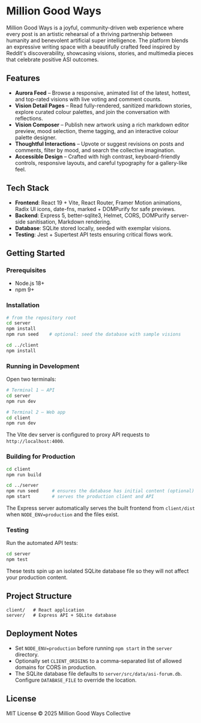 # Million Good Ways

Million Good Ways is a joyful, community-driven web experience where every post is an artistic rehearsal of a thriving partnership between humanity and benevolent artificial super intelligence. The platform blends an expressive writing space with a beautifully crafted feed inspired by Reddit's discoverability, showcasing visions, stories, and multimedia pieces that celebrate positive ASI outcomes.

## Features

- **Aurora Feed** – Browse a responsive, animated list of the latest, hottest, and top-rated visions with live voting and comment counts.
- **Vision Detail Pages** – Read fully-rendered, sanitized markdown stories, explore curated colour palettes, and join the conversation with reflections.
- **Vision Composer** – Publish new artwork using a rich markdown editor preview, mood selection, theme tagging, and an interactive colour palette designer.
- **Thoughtful Interactions** – Upvote or suggest revisions on posts and comments, filter by mood, and search the collective imagination.
- **Accessible Design** – Crafted with high contrast, keyboard-friendly controls, responsive layouts, and careful typography for a gallery-like feel.

## Tech Stack

- **Frontend**: React 19 + Vite, React Router, Framer Motion animations, Radix UI icons, date-fns, marked + DOMPurify for safe previews.
- **Backend**: Express 5, better-sqlite3, Helmet, CORS, DOMPurify server-side sanitisation, Markdown rendering.
- **Database**: SQLite stored locally, seeded with exemplar visions.
- **Testing**: Jest + Supertest API tests ensuring critical flows work.

## Getting Started

### Prerequisites

- Node.js 18+
- npm 9+

### Installation

```bash
# from the repository root
cd server
npm install
npm run seed    # optional: seed the database with sample visions

cd ../client
npm install
```

### Running in Development

Open two terminals:

```bash
# Terminal 1 – API
cd server
npm run dev

# Terminal 2 – Web app
cd client
npm run dev
```

The Vite dev server is configured to proxy API requests to `http://localhost:4000`.

### Building for Production

```bash
cd client
npm run build

cd ../server
npm run seed     # ensures the database has initial content (optional)
npm start        # serves the production client and API
```

The Express server automatically serves the built frontend from `client/dist` when `NODE_ENV=production` and the files exist.

### Testing

Run the automated API tests:

```bash
cd server
npm test
```

These tests spin up an isolated SQLite database file so they will not affect your production content.

## Project Structure

```
client/   # React application
server/   # Express API + SQLite database
```

## Deployment Notes

- Set `NODE_ENV=production` before running `npm start` in the `server` directory.
- Optionally set `CLIENT_ORIGINS` to a comma-separated list of allowed domains for CORS in production.
- The SQLite database file defaults to `server/src/data/asi-forum.db`. Configure `DATABASE_FILE` to override the location.

## License

MIT License © 2025 Million Good Ways Collective
